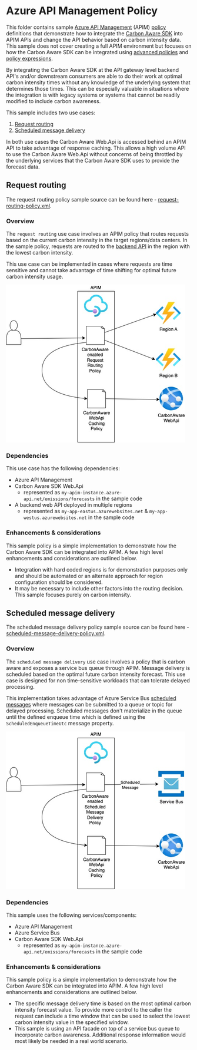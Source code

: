 <!-- markdownlint-disable MD024 -->

# Azure API Management Policy

This folder contains sample
[Azure API Management](https://azure.microsoft.com/en-us/products/api-management/)
(APIM)
[policy](https://learn.microsoft.com/en-us/azure/api-management/api-management-howto-policies)
definitions that demonstrate how to integrate the
[Carbon Aware SDK](https://github.com/Green-Software-Foundation/carbon-aware-sdk)
into APIM APIs and change the API behavior based on carbon intensity data. This
sample does not cover creating a full APIM environment but focuses on how the
Carbon Aware SDK can be integrated using
[advanced policies](https://learn.microsoft.com/en-us/azure/api-management/api-management-policies#advanced-policies)
and
[policy expressions](https://learn.microsoft.com/en-us/azure/api-management/api-management-policy-expressions).

By integrating the Carbon Aware SDK at the API gateway level backend API's
and/or downstream consumers are able to do their work at optimal carbon
intensity times without any knowledge of the underlying system that determines
those times. This can be especially valuable in situations where the integration
is with legacy systems or systems that cannot be readily modified to include
carbon awareness.

This sample includes two use cases:

1. [Request routing](#request-routing)
2. [Scheduled message delivery](#scheduled-message-delivery)

In both use cases the Carbon Aware Web.Api is accessed behind an APIM API to
take advantage of response caching. This allows a high volume API to use the
Carbon Aware Web.Api without concerns of being throttled by the underlying
services that the Carbon Aware SDK uses to provide the forecast data.

## Request routing

The request routing policy sample source can be found here -
[request-routing-policy.xml](request-routing-policy.xml).

### Overview

The `request routing` use case involves an APIM policy that routes requests
based on the current carbon intensity in the target regions/data centers. In the
sample policy, requests are routed to the
[backend API](https://learn.microsoft.com/en-us/azure/api-management/backends)
in the region with the lowest carbon intensity.

This use case can be implemented in cases where requests are time sensitive and
cannot take advantage of time shifting for optimal future carbon intensity
usage.

![Request Routing](images/request-routing.jpg "Request Routing")

### Dependencies

This use case has the following dependencies:

- Azure API Management
- Carbon Aware SDK Web.Api
  - represented as `my-apim-instance.azure-api.net/emissions/forecasts` in the
    sample code
- A backend web API deployed in multiple regions
  - represented as `my-app-eastus.azurewebsites.net` &
    `my-app-westus.azurewebsites.net` in the sample code

### Enhancements & considerations

This sample policy is a simple implementation to demonstrate how the Carbon
Aware SDK can be integrated into APIM. A few high level enhancements and
considerations are outlined below.

- Integration with hard coded regions is for demonstration purposes only and
  should be automated or an alternate approach for region configuration should
  be considered.
- It may be necessary to include other factors into the routing decision. This
  sample focuses purely on carbon intensity.

## Scheduled message delivery

The scheduled message delivery policy sample source can be found here -
[scheduled-message-delivery-policy.xml](scheduled-message-delivery-policy.xml).

### Overview

The `scheduled message delivery` use case involves a policy that is carbon aware
and exposes a service bus queue through APIM. Message delivery is scheduled
based on the optimal future carbon intensity forecast. This use case is designed
for non time-sensitive workloads that can tolerate delayed processing.

This implementation takes advantage of Azure Service Bus
[scheduled messages](https://learn.microsoft.com/en-us/azure/service-bus-messaging/message-sequencing#scheduled-messages)
where messages can be submitted to a queue or topic for delayed processing.
Scheduled messages don't materialize in the queue until the defined enqueue time
which is defined using the `ScheduledEnqueueTimeUtc` message property.

![Schedule Message Delivery](images/schedule-message-delivery.jpg "Schedule Message Delivery")

### Dependencies

This sample uses the following services/components:

- Azure API Management
- Azure Service Bus
- Carbon Aware SDK Web.Api
  - represented as `my-apim-instance.azure-api.net/emissions/forecasts` in the
    sample code

### Enhancements & considerations

This sample policy is a simple implementation to demonstrate how the Carbon
Aware SDK can be integrated into APIM. A few high level enhancements and
considerations are outlined below.

- The specific message delivery time is based on the most optimal carbon
  intensity forecast value. To provide more control to the caller the request
  can include a time window that can be used to select the lowest carbon
  intensity value in the specified window.
- This sample is using an API facade on top of a service bus queue to
  incorporate carbon awareness. Additional response information would most
  likely be needed in a real world scenario.
